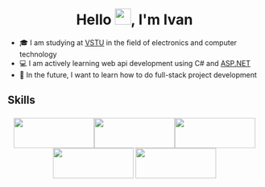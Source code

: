 <h1 align="center">Hello <img src="https://github.com/blackcater/blackcater/raw/main/images/Hi.gif" height="32"/>, I'm Ivan</h1>

* :mortar_board: I am studying at [VSTU](https://www.vstu.ru/) in the field of electronics and computer technology
* :computer: I am actively learning web api development using C# and [ASP.NET](https://dotnet.microsoft.com/en-us/apps/aspnet)
* :black_square_button: In the future, I want to learn how to do full-stack project development

<h2>Skills</h2>
<h3 align="center"><img src="https://cdn.jsdelivr.net/gh/devicons/devicon/icons/csharp/csharp-plain.svg" width="160" height="60"/><img src="https://cdn.jsdelivr.net/gh/devicons/devicon/icons/dotnetcore/dotnetcore-original.svg" width="160" height="60"/><img src="https://cdn.jsdelivr.net/gh/devicons/devicon/icons/git/git-plain-wordmark.svg" width="160" height="60"/><img src="https://cdn.jsdelivr.net/gh/devicons/devicon/icons/postgresql/postgresql-plain-wordmark.svg" width="160" height="60"/>
<img src="https://cdn.jsdelivr.net/gh/devicons/devicon/icons/vscode/vscode-original-wordmark.svg" width="160" height="60"/>
</h3>


<!--
**Ivan-Kalyvan/Ivan-Kalyvan** is a ✨ _special_ ✨ repository because its `README.md` (this file) appears on your GitHub profile.

Here are some ideas to get you started:

- 🔭 I’m currently working on ...
- 🌱 I’m currently learning ...
- 👯 I’m looking to collaborate on ...
- 🤔 I’m looking for help with ...
- 💬 Ask me about ...
- 📫 How to reach me: ...
- 😄 Pronouns: ...
- ⚡ Fun fact: ...
-->
